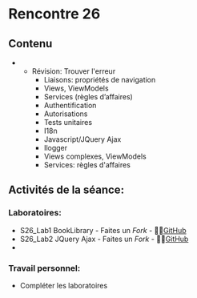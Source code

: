 # Rencontre 26

## Contenu
- - Révision: Trouver l'erreur
    - Liaisons: propriétés de navigation 
    - Views, ViewModels  
    - Services (règles d’affaires) 
    - Authentification
    - Autorisations
    - Tests unitaires
    - I18n  
    - Javascript/JQuery Ajax  
    - Ilogger  
    - Views complexes, ViewModels  
    - Services: règles d'affaires 



## Activités de la séance: 
### Laboratoires: 
- S26_Lab1 BookLibrary - Faites un *Fork* - 🔗‍💥[GitHub](BRISE)
- S26_Lab2 JQuery Ajax - Faites un *Fork* - 🔗‍💥[GitHub](BRISE)
- 
### Travail personnel: 
- Compléter les laboratoires 
